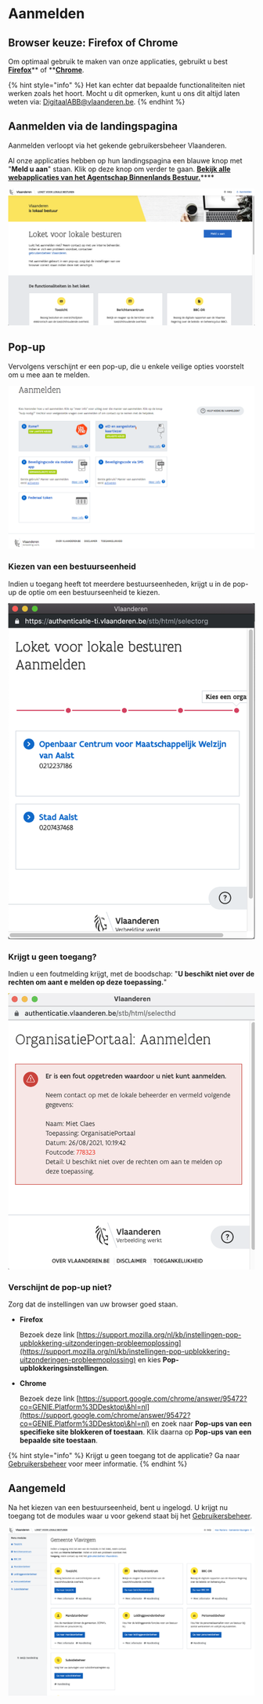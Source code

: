 # Aanmelden

## Browser keuze: Firefox of Chrome

Om optimaal gebruik te maken van onze applicaties, gebruikt u best [**Firefox**](https://www.mozilla.org/nl/firefox/new/)** of **[**Chrome**](https://www.google.com/chrome/).

{% hint style="info" %}
Het kan echter dat bepaalde functionaliteiten niet werken zoals het hoort. Mocht u dit opmerken, kunt u ons dit altijd laten weten via: [DigitaalABB@vlaanderen.be](mailto:DigitaalABB@vlaanderen.be).
{% endhint %}

## Aanmelden via de landingspagina

Aanmelden verloopt via het gekende gebruikersbeheer Vlaanderen.

Al onze applicaties hebben op hun landingspagina een blauwe knop met "**Meld u aan**" staan. Klik op deze knop om verder te gaan. [**Bekijk alle webapplicaties van het Agentschap Binnenlands Bestuur.**](../overzicht-code-repositories.md)****

![Voorbeeld inloggen met blauwe knop: Loket Lokaal Bestuur](../../.gitbook/assets/login-voorpagina.png)

## Pop-up

Vervolgens verschijnt er een pop-up, die u enkele veilige opties voorstelt om u mee aan te melden.

![Keuzes aanmelden](../../.gitbook/assets/login-aanmelden.png)

### Kiezen van een bestuurseenheid

Indien u toegang heeft tot meerdere bestuurseenheden, krijgt u in de pop-up de optie om een bestuurseenheid te kiezen.

![Voorbeeld bestuurseenheid kiezen: Loket Lokaal Bestuur](../../.gitbook/assets/login-orgaan.png)

### Krijgt u geen toegang?

Indien u een foutmelding krijgt, met de boodschap: "**U beschikt niet over de rechten om aant e melden op deze toepassing.**"

![](<../../.gitbook/assets/Screenshot 2021-08-26 at 10.19.51.png>)

### Verschijnt de pop-up niet?

Zorg dat de instellingen van uw browser goed staan.

*   **Firefox**

    Bezoek deze link [https://support.mozilla.org/nl/kb/instellingen-pop-upblokkering-uitzonderingen-probleemoplossing](https://support.mozilla.org/nl/kb/instellingen-pop-upblokkering-uitzonderingen-probleemoplossing) en kies **Pop-upblokkeringsinstellingen**.
*   **Chrome**

    Bezoek deze link [https://support.google.com/chrome/answer/95472?co=GENIE.Platform%3DDesktop\&hl=nl](https://support.google.com/chrome/answer/95472?co=GENIE.Platform%3DDesktop\&hl=nl) en zoek naar **Pop-ups van een specifieke site blokkeren of toestaan**. Klik daarna op **Pop-ups van een bepaalde site toestaan**.

{% hint style="info" %}
Krijgt u geen toegang tot de applicatie? Ga naar [Gebruikersbeheer](../toegankelijk-vlaanderen.md) voor meer informatie.
{% endhint %}

## Aangemeld

Na het kiezen van een bestuurseenheid, bent u ingelogd. U krijgt nu toegang tot de modules waar u voor gekend staat bij het [Gebruikersbeheer](toegang-verlenen-aan-gebruikers-tot-producten-en-diensten-via-gebruikersbeheer-vlaanderen.md).

![Voorbeeld van een applicatie na aanmelden: Loket Lokaal Bestuur](../../.gitbook/assets/startscherm.png)
